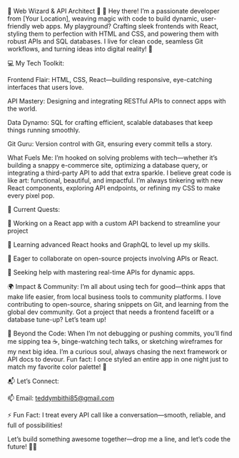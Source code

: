 🌟 Web Wizard & API Architect 🌟
👋 Hey there! I’m a passionate developer from [Your Location], weaving magic with code to build dynamic, user-friendly web apps. My playground? Crafting sleek frontends with React, styling them to perfection with HTML and CSS, and powering them with robust APIs and SQL databases. I live for clean code, seamless Git workflows, and turning ideas into digital reality! 🚀

💻 My Tech Toolkit:





Frontend Flair: HTML, CSS, React—building responsive, eye-catching interfaces that users love.



API Mastery: Designing and integrating RESTful APIs to connect apps with the world.



Data Dynamo: SQL for crafting efficient, scalable databases that keep things running smoothly.



Git Guru: Version control with Git, ensuring every commit tells a story.

What Fuels Me:
I’m hooked on solving problems with tech—whether it’s building a snappy e-commerce site, optimizing a database query, or integrating a third-party API to add that extra sparkle. I believe great code is like art: functional, beautiful, and impactful. I’m always tinkering with new React components, exploring API endpoints, or refining my CSS to make every pixel pop.

🔧 Current Quests:





🔭 Working on a React app with a custom API backend to streamline your project 



🌱 Learning advanced React hooks and GraphQL to level up my skills.



👯 Eager to collaborate on open-source projects involving APIs or React.



🤝 Seeking help with mastering real-time APIs for dynamic apps.

🌍 Impact & Community:
I’m all about using tech for good—think apps that make life easier, from local business tools to community platforms. I love contributing to open-source, sharing snippets on Git, and learning from the global dev community. Got a project that needs a frontend facelift or a database tune-up? Let’s team up!

🎉 Beyond the Code:
When I’m not debugging or pushing commits, you’ll find me sipping tea ☕, binge-watching tech talks, or sketching wireframes for my next big idea. I’m a curious soul, always chasing the next framework or API docs to devour. Fun fact: I once styled an entire app in one night just to match my favorite color palette! 🎨

📬 Let’s Connect:





📫 Email: teddymbithi85@gmail.com






⚡ Fun Fact: I treat every API call like a conversation—smooth, reliable, and full of possibilities!

Let’s build something awesome together—drop me a line, and let’s code the future! 💾✨
